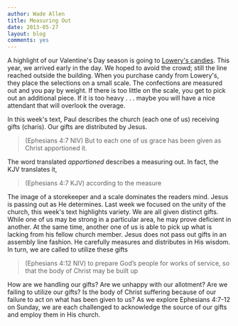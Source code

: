 ```yaml
---
author: Wade Allen
title: Measuring Out
date: 2013-05-27
layout: blog
comments: yes
---
```


A highlight of our Valentine's Day season is going to [Lowery's candies](http://www.loweryscandies.com/). This year, we arrived early in the day. We hoped to avoid the crowd; still the line reached outside the building. When you purchase candy from Lowery's, they place the selections on a small scale. The confections are measured out and you pay by weight. If there is too little on the scale, you get to pick out an additional piece. If it is too heavy . . . maybe you will have a nice attendant that will overlook the overage. 

In this week's text, Paul describes the church (each one of us) receiving gifts (charis). Our gifts are distributed by Jesus.

 >(Ephesians 4:7 NIV) But to each one of us grace has been given as Christ apportioned it. 

The word translated *apportioned* describes a measuring out. In fact, the KJV translates it,

 >(Ephesians 4:7 KJV) according to the measure

The image of a storekeeper and a scale dominates the readers mind. Jesus is passing out as He determines. Last week we focused on the unity of the church, this week's text highlights variety. We are all given distinct gifts. While one of us may be strong in a particular area, he may prove deficient in another. At the same time, another one of us is able to pick up what is lacking from his fellow church member. Jesus does not pass out gifts in an assembly line fashion. He carefully measures and distributes in His wisdom. In turn, we are called to utilize these gifts

 >(Ephesians 4:12 NIV) to prepare God’s people for works of service, so that the body of Christ may be built up

How are we handling our gifts? Are we unhappy with our allotment? Are we failing to utilize our gifts? Is the body of Christ suffering because of our failure to act on what has been given to us? As we explore Ephesians 4:7-12 on Sunday, we are each challenged to acknowledge the source of our gifts and employ them in His church.